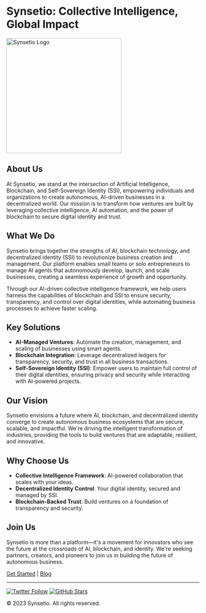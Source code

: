 # Synsetio: Collective Intelligence, Global Impact

<img src="https://synsetio.com/logo.png" alt="Synsetio Logo" width="300">

## About Us

At Synsetio, we stand at the intersection of Artificial Intelligence, Blockchain, and Self-Sovereign Identity (SSI), empowering individuals and organizations to create autonomous, AI-driven businesses in a decentralized world. Our mission is to transform how ventures are built by leveraging collective intelligence, AI automation, and the power of blockchain to secure digital identity and trust.

## What We Do

Synsetio brings together the strengths of AI, blockchain technology, and decentralized identity (SSI) to revolutionize business creation and management. Our platform enables small teams or solo entrepreneurs to manage AI agents that autonomously develop, launch, and scale businesses, creating a seamless experience of growth and opportunity.

Through our AI-driven collective intelligence framework, we help users harness the capabilities of blockchain and SSI to ensure security, transparency, and control over digital identities, while automating business processes to achieve faster scaling.

## Key Solutions

- **AI-Managed Ventures**: Automate the creation, management, and scaling of businesses using smart agents.
- **Blockchain Integration**: Leverage decentralized ledgers for transparency, security, and trust in all business transactions.
- **Self-Sovereign Identity (SSI)**: Empower users to maintain full control of their digital identities, ensuring privacy and security while interacting with AI-powered projects.

## Our Vision

Synsetio envisions a future where AI, blockchain, and decentralized identity converge to create autonomous business ecosystems that are secure, scalable, and impactful. We're driving the intelligent transformation of industries, providing the tools to build ventures that are adaptable, resilient, and innovative.

## Why Choose Us

- **Collective Intelligence Framework**: AI-powered collaboration that scales with your ideas.
- **Decentralized Identity Control**: Your digital identity, secured and managed by SSI.
- **Blockchain-Backed Trust**: Build ventures on a foundation of transparency and security.

## Join Us

Synsetio is more than a platform—it's a movement for innovators who see the future at the crossroads of AI, blockchain, and identity. We're seeking partners, creators, and pioneers to join us in building the future of autonomous business.

[Get Started](https://synsetio.com) | [Blog](https://synsetio.com/blog)

---

[![Twitter Follow](https://img.shields.io/twitter/follow/SynsetioHQ?style=social)](https://x.com/SynsetioHQ)
[![GitHub Stars](https://img.shields.io/github/stars/Synsetio/synsetio-platform?style=social)](https://github.com/Synsetio/web)

© 2023 Synsetio. All rights reserved.
